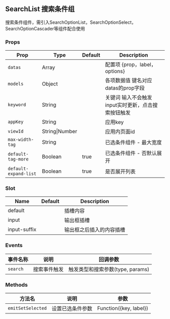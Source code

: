 ## SearchList 搜索条件组

搜索条件组件，需引入SearchOptionList，SearchOptionSelect，SearchOptionCascader等组件配合使用

### Props

| Prop | Type | Default | Description |
|---|---|---|---|
| `datas` | Array | | 配置项 {prop，label，options} |
| `models` | Object | | 各项数据值 键名对应datas的prop字段 |
| `keyword` | String | | 关键词 输入不会触发input实时更新，点击搜索按钮触发 |
| `appKey` | String | | 应用key |
| `viewId` | String\|Number | | 应用内页面id |
| `max-width-tag` | String | | 已选条件组件 - 最大宽度 |
| `default-tag-more` | Boolean | true | 已选条件组件 - 否默认展开 |
| `default-expand-list` | Boolean | true | 是否展开列表 |

### Slot

| Name | Default | Description |
|---|---|---|
| default | | 插槽内容 |
| input | | 输出框插槽 |
| input-suffix | | 输出框之后插入的内容插槽 |

### Events

| 事件名称 | 说明 | 回调参数 |
|---|---|---|
| `search` | 搜索事件触发 | 触发类型和搜索参数(type, params) |

### Methods

| 方法名 | 说明 | 参数 |
|---|---|---|
| `emitSetSelected` | 设置已选条件参数 | Function({key, label}) |